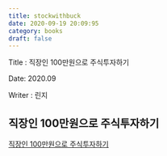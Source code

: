 ```yaml
---
title: stockwithbuck
date: 2020-09-19 20:09:95
category: books
draft: false
---
```



Title : 직장인 100만원으로 주식투자하기

Date: 2020.09

Writer : 린지

## 직장인 100만원으로 주식투자하기
[직장인 100만원으로 주식투자하기](https://book.naver.com/bookdb/book_detail.nhn?bid=15516262)

